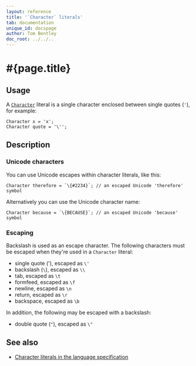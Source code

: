 ```yaml
---
layout: reference
title: '`Character` literals'
tab: documentation
unique_id: docspage
author: Tom Bentley
doc_root: ../../..
---
```


# #{page.title}

## Usage 

A [`Character`](#{site.urls.apidoc_current}/Character.type.html) literal is a 
single character enclosed between single quotes (`'`), 
for example:


    Character x = 'x';
    Character quote = '\'';

## Description

### Unicode characters

You can use Unicode escapes within character literals, like this:

    Character therefore = `\{#2234}`; // an escaped Unicode 'therefore' symbol
    
Alternatively you can use the Unicode character name:

    Character because = `\{BECAUSE}`; // an escaped Unicode 'because' symbol

### Escaping

Backslash is used as an escape character. The following characters must be 
escaped when they're used in a `Character` literal:

* single quote ('), escaped as `\'`
* backslash (`\`), escaped as `\\`
* tab, escaped as `\t`
* formfeed, escaped as `\f`
* newline, escaped as `\n`
* return, escaped as `\r`
* backspace, escaped as `\b`

In addition, the following may be escaped with a backslash:

* double quote (`"`), escaped as `\"`

## See also

* [Character literals in the language specification](#{site.urls.spec_current}#characterliterals)

